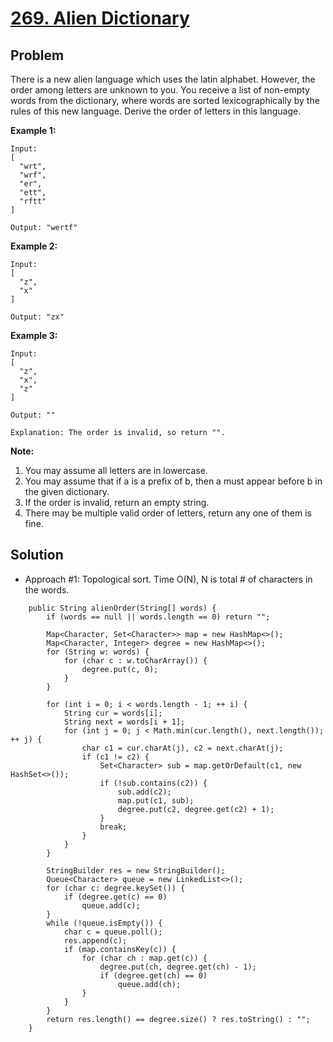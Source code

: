 # <a href='https://leetcode.com/problems/alien-dictionary/'>269. Alien Dictionary</a>

## Problem
There is a new alien language which uses the latin alphabet. However, the order among letters are unknown to you. You receive a list of non-empty words from the dictionary, where words are sorted lexicographically by the rules of this new language. Derive the order of letters in this language.

<strong>Example 1:</strong>
```
Input:
[
  "wrt",
  "wrf",
  "er",
  "ett",
  "rftt"
]

Output: "wertf"
```
<strong>Example 2:</strong>
```
Input:
[
  "z",
  "x"
]

Output: "zx"
```
<strong>Example 3:</strong>
```
Input:
[
  "z",
  "x",
  "z"
] 

Output: "" 

Explanation: The order is invalid, so return "".
```

<strong>Note:</strong>
1. You may assume all letters are in lowercase.
2. You may assume that if a is a prefix of b, then a must appear before b in the given dictionary.
3. If the order is invalid, return an empty string.
4. There may be multiple valid order of letters, return any one of them is fine.

## Solution
- Approach #1: Topological sort. Time O(N), N is total # of characters in the words.
```
    public String alienOrder(String[] words) {
        if (words == null || words.length == 0) return "";

        Map<Character, Set<Character>> map = new HashMap<>();
        Map<Character, Integer> degree = new HashMap<>();
        for (String w: words) {
            for (char c : w.toCharArray()) {
                degree.put(c, 0);
            }
        }

        for (int i = 0; i < words.length - 1; ++ i) {
            String cur = words[i];
            String next = words[i + 1];
            for (int j = 0; j < Math.min(cur.length(), next.length()); ++ j) {
                char c1 = cur.charAt(j), c2 = next.charAt(j);
                if (c1 != c2) {
                    Set<Character> sub = map.getOrDefault(c1, new HashSet<>());
                    if (!sub.contains(c2)) {
                        sub.add(c2);
                        map.put(c1, sub);
                        degree.put(c2, degree.get(c2) + 1);
                    }
                    break;
                }
            }
        }

        StringBuilder res = new StringBuilder();
        Queue<Character> queue = new LinkedList<>();
        for (char c: degree.keySet()) {
            if (degree.get(c) == 0)
                queue.add(c);
        }
        while (!queue.isEmpty()) {
            char c = queue.poll();
            res.append(c);
            if (map.containsKey(c)) {
                for (char ch : map.get(c)) {
                    degree.put(ch, degree.get(ch) - 1);
                    if (degree.get(ch) == 0)
                        queue.add(ch);
                }
            }
        }
        return res.length() == degree.size() ? res.toString() : "";
    }
```
